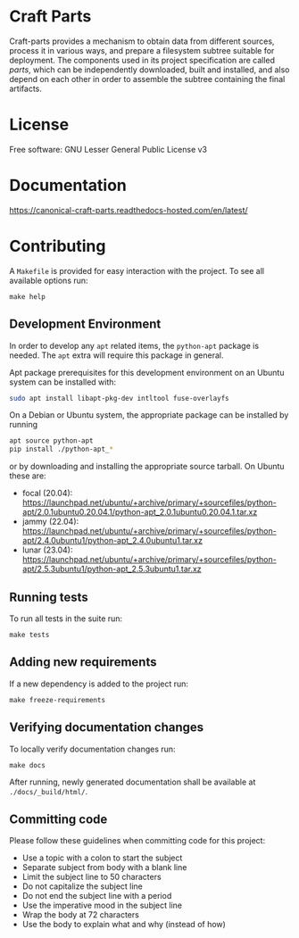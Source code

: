 # Craft Parts

Craft-parts provides a mechanism to obtain data from different sources,
process it in various ways, and prepare a filesystem subtree suitable for
deployment. The components used in its project specification are called
*parts*, which can be independently downloaded, built and installed, and
also depend on each other in order to assemble the subtree containing the
final artifacts.


# License

Free software: GNU Lesser General Public License v3


# Documentation

https://canonical-craft-parts.readthedocs-hosted.com/en/latest/

# Contributing

A `Makefile` is provided for easy interaction with the project. To see
all available options run:

```
make help
```

## Development Environment

In order to develop any `apt` related items, the `python-apt` package is needed.
The `apt` extra will require this package in general.

Apt package prerequisites for this development environment on an Ubuntu system can be installed with:

```bash
sudo apt install libapt-pkg-dev intltool fuse-overlayfs
```

On a Debian or Ubuntu system, the appropriate package can be installed by running

```bash
apt source python-apt
pip install ./python-apt_*
```

or by downloading and installing the appropriate source tarball. On Ubuntu these are:

* focal (20.04): https://launchpad.net/ubuntu/+archive/primary/+sourcefiles/python-apt/2.0.1ubuntu0.20.04.1/python-apt_2.0.1ubuntu0.20.04.1.tar.xz
* jammy (22.04): https://launchpad.net/ubuntu/+archive/primary/+sourcefiles/python-apt/2.4.0ubuntu1/python-apt_2.4.0ubuntu1.tar.xz
* lunar (23.04): https://launchpad.net/ubuntu/+archive/primary/+sourcefiles/python-apt/2.5.3ubuntu1/python-apt_2.5.3ubuntu1.tar.xz

## Running tests

To run all tests in the suite run:

```
make tests
```

## Adding new requirements

If a new dependency is added to the project run:

```
make freeze-requirements
```

## Verifying documentation changes

To locally verify documentation changes run:

```
make docs
```

After running, newly generated documentation shall be available at
`./docs/_build/html/`.


## Committing code

Please follow these guidelines when committing code for this project:

- Use a topic with a colon to start the subject
- Separate subject from body with a blank line
- Limit the subject line to 50 characters
- Do not capitalize the subject line
- Do not end the subject line with a period
- Use the imperative mood in the subject line
- Wrap the body at 72 characters
- Use the body to explain what and why (instead of how)
